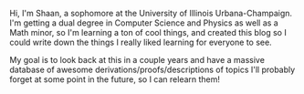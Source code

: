Hi, I'm Shaan, a sophomore at the University of Illinois Urbana-Champaign. I'm getting a dual degree in Computer Science and Physics as well as a Math minor, so I'm learning a ton of cool things, and created this blog so I could write down the things I really liked learning for everyone to see.

 My goal is to look back at this in a couple years and have a massive database of awesome derivations/proofs/descriptions of topics I'll probably forget at some point in the future, so I can relearn them!